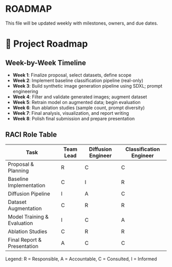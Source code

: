 # ROADMAP

This file will be updated weekly with milestones, owners, and due dates.
# 📅 Project Roadmap

## Week-by-Week Timeline

- **Week 1**: Finalize proposal, select datasets, define scope
- **Week 2**: Implement baseline classification pipeline (real-only)
- **Week 3**: Build synthetic image generation pipeline using SDXL; prompt engineering
- **Week 4**: Filter and validate generated images; augment dataset
- **Week 5**: Retrain model on augmented data; begin evaluation
- **Week 6**: Run ablation studies (sample count, prompt diversity)
- **Week 7**: Final analysis, visualization, and report writing
- **Week 8**: Polish final submission and prepare presentation

## RACI Role Table

| Task                          | Team Lead | Diffusion Engineer | Classification Engineer |
|------------------------------|-----------|---------------------|--------------------------|
| Proposal & Planning          | R         | C                   | C                        |
| Baseline Implementation      | C         | I                   | R                        |
| Diffusion Pipeline           | I         | A                   | C                        |
| Dataset Augmentation         | C         | R                   | R                        |
| Model Training & Evaluation  | I         | C                   | A                        |
| Ablation Studies             | C         | R                   | R                        |
| Final Report & Presentation  | A         | C                   | C                        |

Legend: R = Responsible, A = Accountable, C = Consulted, I = Informed

